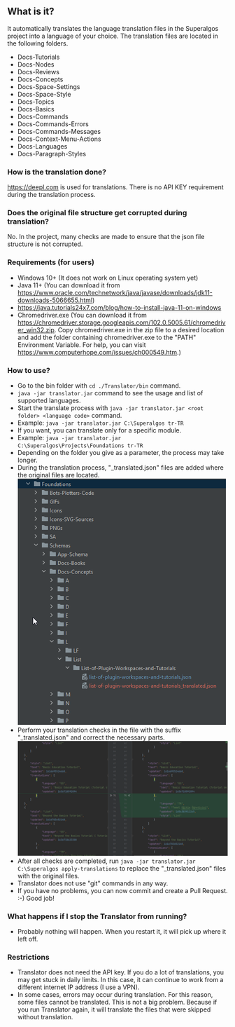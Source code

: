 ## What is it?

It automatically translates the language translation files in the Superalgos project into a language of your choice. The translation files are located in the following folders.

* Docs-Tutorials
* Docs-Nodes
* Docs-Reviews
* Docs-Concepts
* Docs-Space-Settings
* Docs-Space-Style
* Docs-Topics
* Docs-Basics
* Docs-Commands
* Docs-Commands-Errors
* Docs-Commands-Messages
* Docs-Context-Menu-Actions
* Docs-Languages
* Docs-Paragraph-Styles

### How is the translation done?
https://deepl.com is used for translations. There is no API KEY requirement during the translation process. 

### Does the original file structure get corrupted during translation?
No. In the project, many checks are made to ensure that the json file structure is not corrupted.

### Requirements (for users)
* Windows 10+ (It does not work on Linux operating system yet)
* Java 11+ (You can download it from https://www.oracle.com/technetwork/java/javase/downloads/jdk11-downloads-5066655.html)
* https://java.tutorials24x7.com/blog/how-to-install-java-11-on-windows
* Chromedriver.exe (You can download it from https://chromedriver.storage.googleapis.com/102.0.5005.61/chromedriver_win32.zip. Copy chromedriver.exe in the zip file to a desired location and add the folder containing chromedriver.exe to the "PATH" Environment Variable. For help, you can visit https://www.computerhope.com/issues/ch000549.htm.)

### How to use?
* Go to the bin folder with `cd ./Translator/bin` command.
* `java -jar translator.jar` command to see the usage and list of supported languages.
* Start the translate process with `java -jar translator.jar <root folder> <language code>` command.
* Example: `java -jar translator.jar C:\Superalgos tr-TR`
* If you want, you can translate only for a specific module.
* Example: `java -jar translator.jar C:\Superalgos\Projects\Foundations tr-TR`
* Depending on the folder you give as a parameter, the process may take longer.
* During the translation process, "_translated.json" files are added where the original files are located.
  ![File structure](./doc-resources/files.png)
* Perform your translation checks in the file with the suffix "_translated.json" and correct the necessary parts.
  ![Control](./doc-resources/control.png)
* After all checks are completed, run `java -jar translator.jar C:\Superalgos apply-translations` to replace the "_translated.json" files with the original files.
* Translator does not use "git" commands in any way.
* If you have no problems, you can now commit and create a Pull Request. :-) Good job!

### What happens if I stop the Translator from running?
* Probably nothing will happen. When you restart it, it will pick up where it left off.

### Restrictions
* Translator does not need the API key. If you do a lot of translations, you may get stuck in daily limits. In this case, it can continue to work from a different internet IP address (I use a VPN).
* In some cases, errors may occur during translation. For this reason, some files cannot be translated. This is not a big problem. Because if you run Translator again, it will translate the files that were skipped without translation.
